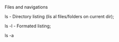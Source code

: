 Files and navigations

ls - Directory listing (lis al files/folders on current dir);

ls -l - Formated listing;

ls -a
